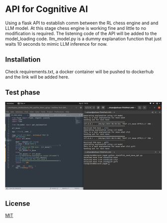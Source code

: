 # API for Cognitive AI

Using a flask API to establish comm between the RL chess engine and and LLM model. At this stage chess engine is working fine and little to no modification is required. The listening code of the API will be added to the model_loading code. llm_model.py is a dummy explanation function that just waits 10 seconds to mimic LLM inference for now.

## Installation

Check requirements.txt, a docker container will be pushed to dockerhub and the link will be added here.

## Test phase
![3_move_test](https://github.com/Adnan525/cognitive_ai_api/blob/master/api_test_3_moves.png)


## License

[MIT](https://choosealicense.com/licenses/mit/)